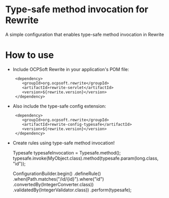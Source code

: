 Type-safe method invocation for Rewrite
===============================================

A simple configuration that enables type-safe method invocation in Rewrite

How to use
==========

 * Include OCPSoft Rewrite in your application's POM file:

        <dependency>
           <groupId>org.ocpsoft.rewrite</groupId>
           <artifactId>rewrite-servlet</artifactId>
           <version>${rewrite.version}</version>
        </dependency>

 * Also include the type-safe config extension:

        <dependency>
           <groupId>org.ocpsoft.rewrite</groupId>
           <artifactId>rewrite-config-typesafe</artifactId>
           <version>${rewrite.version}</version>
        </dependency>
        
 * Create rules using type-safe method invocation!
 
     Typesafe typesafeInvocation = Typesafe.method();
     typesafe.invoke(MyObject.class).method(typesafe.param(long.class, "id"));
 
     ConfigurationBuilder.begin()
         .defineRule()
         .when(Path.matches("/id/{id}").where("id")
         							   .convertedBy(IntegerConverter.class))
         							   .validatedBy(IntegerValidator.class))
         .perform(typesafe);